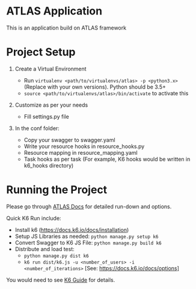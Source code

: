 ATLAS Application
=======

This is an application build on ATLAS framework


Project Setup
======

1. Create a Virtual Environment
    - Run `virtualenv <path/to/virtualenvs/atlas> -p <python3.x>`
     (Replace <variables> with your own versions). Python should be 3.5+
    - `source <path/to/virtualenvs/atlas>/bin/activate` to activate this

1. Customize as per your needs
    - Fill settings.py file

1. In the conf folder:
    - Copy your swagger to swagger.yaml
    - Write your resource hooks in resource_hooks.py
    - Resource mapping in resource_mapping.yaml
    - Task hooks as per task (For example, K6 hooks would be written in k6_hooks directory)


Running the Project
========

Please go through [ATLAS Docs](https://code.jtg.tools/jtg/atlas/README.md) for detailed run-down and options.

Quick K6 Run include:
- Install k6 (https://docs.k6.io/docs/installation)
- Setup JS Libraries as needed: `python manage.py setup k6`
- Convert Swagger to K6 JS File: `python manage.py build k6`
- Distribute and load test:
    - `python manage.py dist k6`
    - `k6 run dist/k6.js -u <number_of_users> -i <number_of_iterations>` [See: https://docs.k6.io/docs/options]

You would need to see [K6 Guide](https://code.jtg.tools/jtg/atlas/docs/k6.md) for details.
